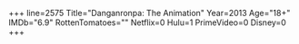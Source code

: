 +++
line=2575
Title="Danganronpa: The Animation"
Year=2013
Age="18+"
IMDb="6.9"
RottenTomatoes=""
Netflix=0
Hulu=1
PrimeVideo=0
Disney=0
+++

